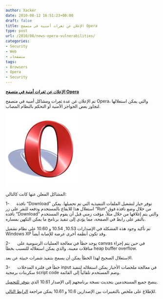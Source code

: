 ```yaml
---
author: Xacker
date: 2010-08-12 16:51:23+00:00
draft: false
title: الإعلان عن ثغرات أمنية في متصفح Opera
type: post
url: /2010/08/news-opera-vulnerabilities/
categories:
- Security
- Web
- متصفحات
tags:
- Browsers
- Opera
- Security
---
```


**[الإعلان عن ثغرات أمنية في متصفح Opera](https://www.it-scoop.com/2010/08/news-opera-vulnerabilities/)**




تم الإعلان عن عدة ثغرات ومشاكل أمنية في متصفح Opera، والتي يمكن استغلالها لتجاوز بعض الحواجز الأمنية أو التحكم بالنظام المصاب.




[![](opera-logo.jpg)
](https://www.it-scoop.com/2010/08/news-opera-vulnerabilities/)


المشاكل المعلن عنها كانت كالتالي:

1-      نافذة “Download” توفر خيار لتشغيل الملفات التنفيذية التي تم تحميلها. يمكن استغلال هذا للايقاع بالمستخدم ودفعه للنقر على زر “Run” من خلال وضع نافذة فوق نافذة “Download” والتي يتم إغلاقها من خلال مثلاً، مؤقت زمني قبل أن يقوم المستخدم بالنقر على رابط في الصفحة، مما يؤدي إلى تنفيذ برنامج ما يمكن التكهن بمساره.

تم تأكيد وجود هذه المشكلة في الإصدارات 10.53, 10.54 و 10.60 على نظام تشغيل Windows XP وقد تكون أنظمة أخرى عرضة للإصابة أيضاً.

2-      يوجد خطأ في معالجة العمليات الرسومية على canvas في حين يتم إجراء مناقلات معينة، والذي يمكن استغلاله للتسبب بخطأ heap buffer overflow.

الاستغلال الصحيح لهذا الخطأ يمكن أن يسمح بتنفيذ شفرات خبيثة عن بعد.

3-      خطأ في فلترة المدخلات input في معالجة ملخصات الأخبار يمكن استغلاله لتنفيذ سكربتات برمجية script code وضم المستخدم تلقائياً إلى القائمة.

ينصح جميع المستخدمين بتحديث نسخة برنامجهم إلى الإصدار 10.61 الذي [يتوفر للتحميل](http://www.opera.com/browser/download/).

للإطلاع على ملخص بالتغييرات بين الإصدارين 10.6 و 10.61 يمكن مراجعة [الرابط التالي](http://www.opera.com/docs/changelogs/windows/1061/).
